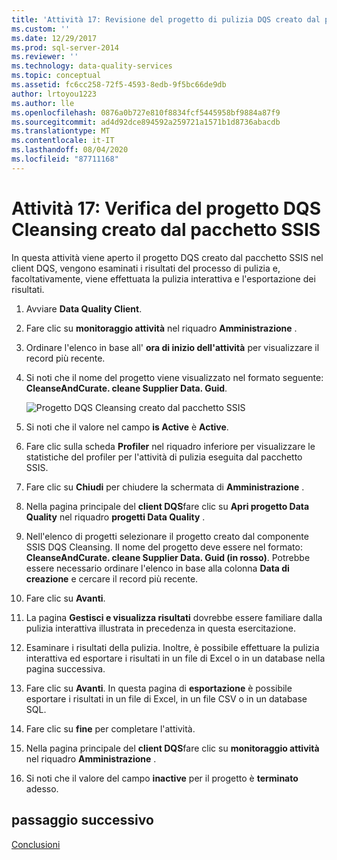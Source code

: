 ```yaml
---
title: 'Attività 17: Revisione del progetto di pulizia DQS creato dal pacchetto SSIS | Microsoft Docs'
ms.custom: ''
ms.date: 12/29/2017
ms.prod: sql-server-2014
ms.reviewer: ''
ms.technology: data-quality-services
ms.topic: conceptual
ms.assetid: fc6cc258-72f5-4593-8edb-9f5bc66de9db
author: lrtoyou1223
ms.author: lle
ms.openlocfilehash: 0876a0b727e810f8834fcf5445958bf9884a87f9
ms.sourcegitcommit: ad4d92dce894592a259721a1571b1d8736abacdb
ms.translationtype: MT
ms.contentlocale: it-IT
ms.lasthandoff: 08/04/2020
ms.locfileid: "87711168"
---
```

# <a name="task-17-reviewing-dqs-cleansing-project-created-by-the-ssis-package"></a>Attività 17: Verifica del progetto DQS Cleansing creato dal pacchetto SSIS
  In questa attività viene aperto il progetto DQS creato dal pacchetto SSIS nel client DQS, vengono esaminati i risultati del processo di pulizia e, facoltativamente, viene effettuata la pulizia interattiva e l'esportazione dei risultati.  
  
1.  Avviare **Data Quality Client**.  
  
2.  Fare clic su **monitoraggio attività** nel riquadro **Amministrazione** .  
  
3.  Ordinare l'elenco in base all' **ora di inizio dell'attività** per visualizzare il record più recente.  
  
4.  Si noti che il nome del progetto viene visualizzato nel formato seguente: **CleanseAndCurate. cleane Supplier Data. Guid**.  
  
     ![Progetto DQS Cleansing creato dal pacchetto SSIS](../../2014/tutorials/media/et-reviewingdqscpcreatedbythessispackage.jpg "Progetto DQS Cleansing creato dal pacchetto SSIS")  
  
5.  Si noti che il valore nel campo **is Active** è **Active**.  
  
6.  Fare clic sulla scheda **Profiler** nel riquadro inferiore per visualizzare le statistiche del profiler per l'attività di pulizia eseguita dal pacchetto SSIS.  
  
7.  Fare clic su **Chiudi** per chiudere la schermata di **Amministrazione** .  
  
8.  Nella pagina principale del **client DQS**fare clic su **Apri progetto Data Quality** nel riquadro **progetti Data Quality** .  
  
9. Nell'elenco di progetti selezionare il progetto creato dal componente SSIS DQS Cleansing. Il nome del progetto deve essere nel formato: **CleanseAndCurate. cleane Supplier Data. Guid (in rosso)**. Potrebbe essere necessario ordinare l'elenco in base alla colonna **Data di creazione** e cercare il record più recente.  
  
10. Fare clic su **Avanti**.  
  
11. La pagina **Gestisci e visualizza risultati** dovrebbe essere familiare dalla pulizia interattiva illustrata in precedenza in questa esercitazione.  
  
12. Esaminare i risultati della pulizia. Inoltre, è possibile effettuare la pulizia interattiva ed esportare i risultati in un file di Excel o in un database nella pagina successiva.  
  
13. Fare clic su **Avanti**. In questa pagina di **esportazione** è possibile esportare i risultati in un file di Excel, in un file CSV o in un database SQL.  
  
14. Fare clic su **fine** per completare l'attività.  
  
15. Nella pagina principale del **client DQS**fare clic su **monitoraggio attività** nel riquadro **Amministrazione** .  
  
16. Si noti che il valore del campo **inactive** per il progetto è **terminato** adesso.  
  
## <a name="next-step"></a>passaggio successivo  
 [Conclusioni](../../2014/tutorials/conclusion.md)  
  
  
